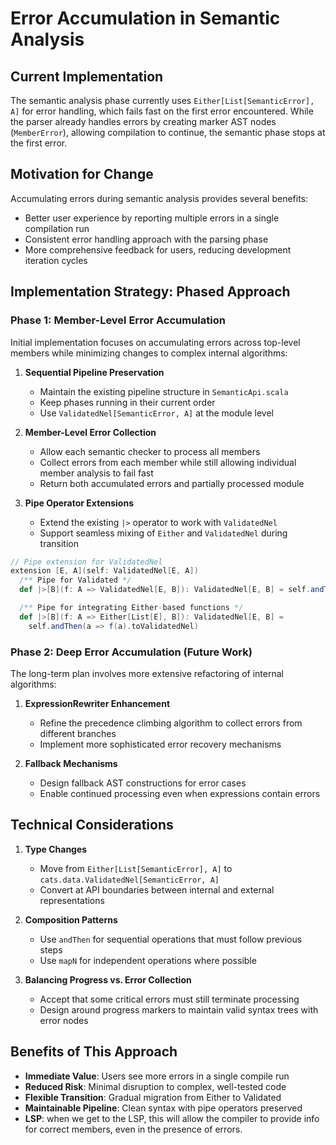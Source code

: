# Error Accumulation in Semantic Analysis

## Current Implementation

The semantic analysis phase currently uses `Either[List[SemanticError], A]` for error handling, which fails fast on the first error encountered. While the parser already handles errors by creating marker AST nodes (`MemberError`), allowing compilation to continue, the semantic phase stops at the first error.

## Motivation for Change

Accumulating errors during semantic analysis provides several benefits:

- Better user experience by reporting multiple errors in a single compilation run
- Consistent error handling approach with the parsing phase
- More comprehensive feedback for users, reducing development iteration cycles

## Implementation Strategy: Phased Approach

### Phase 1: Member-Level Error Accumulation

Initial implementation focuses on accumulating errors across top-level members while minimizing changes to complex internal algorithms:

1. **Sequential Pipeline Preservation**

   - Maintain the existing pipeline structure in `SemanticApi.scala`
   - Keep phases running in their current order
   - Use `ValidatedNel[SemanticError, A]` at the module level

2. **Member-Level Error Collection**

   - Allow each semantic checker to process all members
   - Collect errors from each member while still allowing individual member analysis to fail fast
   - Return both accumulated errors and partially processed module

3. **Pipe Operator Extensions**
   - Extend the existing `|>` operator to work with `ValidatedNel`
   - Support seamless mixing of `Either` and `ValidatedNel` during transition

```scala
// Pipe extension for ValidatedNel
extension [E, A](self: ValidatedNel[E, A])
  /** Pipe for Validated */
  def |>[B](f: A => ValidatedNel[E, B]): ValidatedNel[E, B] = self.andThen(f)

  /** Pipe for integrating Either-based functions */
  def |>[B](f: A => Either[List[E], B]): ValidatedNel[E, B] =
    self.andThen(a => f(a).toValidatedNel)
```

### Phase 2: Deep Error Accumulation (Future Work)

The long-term plan involves more extensive refactoring of internal algorithms:

1. **ExpressionRewriter Enhancement**

   - Refine the precedence climbing algorithm to collect errors from different branches
   - Implement more sophisticated error recovery mechanisms

2. **Fallback Mechanisms**
   - Design fallback AST constructions for error cases
   - Enable continued processing even when expressions contain errors

## Technical Considerations

1. **Type Changes**

   - Move from `Either[List[SemanticError], A]` to `cats.data.ValidatedNel[SemanticError, A]`
   - Convert at API boundaries between internal and external representations

2. **Composition Patterns**

   - Use `andThen` for sequential operations that must follow previous steps
   - Use `mapN` for independent operations where possible

3. **Balancing Progress vs. Error Collection**
   - Accept that some critical errors must still terminate processing
   - Design around progress markers to maintain valid syntax trees with error nodes

## Benefits of This Approach

- **Immediate Value**: Users see more errors in a single compile run
- **Reduced Risk**: Minimal disruption to complex, well-tested code
- **Flexible Transition**: Gradual migration from Either to Validated
- **Maintainable Pipeline**: Clean syntax with pipe operators preserved
- **LSP**: when we get to the LSP, this will allow the compiler to provide info for
  correct members, even in the presence of errors.
